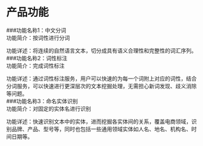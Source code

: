 # 产品功能

###功能名称1：中文分词                                            
功能简介：按词性进行分词

功能详述：将连续的自然语言文本，切分成具有语义合理性和完整性的词汇序列。                                                      
###功能名称2：词性标注                                             
功能简介：完成词性标注

功能详述：通过词性标注服务，用户可以快速的为每一个词附上对应的词性，结合分词服务，可以快速进行更深层次的文本挖掘处理，无需担心新词发现、歧义消除等问题。                                                    
###功能名称3：命名实体识别                                              
功能简介：对固定的实体名进行识别

功能详述：快速识别文本中的实体，进而挖掘各实体间的关系，覆盖电商领域，识别品牌、产品、型号等，同时也包括一些通用领域实体如人名、地名、机构名、时间日期等。
